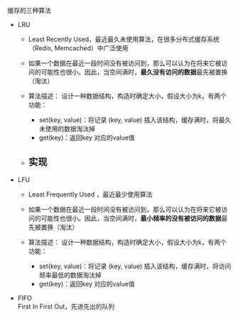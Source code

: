 缓存的三种算法     
- LRU    
    - Least Recently Used，最近最久未使用算法，在很多分布式缓存系统（Redis, Memcached）中广泛使用      
    - 如果一个数据在最近一段时间没有被访问到，那么可以认为在将来它被访问的可能性也很小。因此，当空间满时，**最久没有访问的数据**最先被置换（淘汰）
  
  - 算法描述：
    设计一种数据结构，构造时确定大小，假设大小为k，有两个功能：
    - set(key, value)：将记录 (key, value) 插入该结构，缓存满时，将最久未使用的数据淘汰掉
    - get(key)：返回key 对应的value值
  - 实现
    - 

- LFU     
    - Least Frequently Used ，最近最少使用算法   
    - 如果一个数据在最近一段时间没有被访问到，那么可以认为在将来它被访问的可能性也很小。因此，当空间满时，**最小频率的没有被访问的数据**最先被置换（淘汰）   
  
  - 算法描述：
    设计一种数据结构，构造时确定大小，假设大小为k，有两个功能：
    - set(key, value)：将记录 (key, value) 插入该结构，缓存满时，将访问频率最低的数据淘汰掉
    - get(key)：返回key 对应的value值

- FIFO     
    First In First Out，先进先出的队列